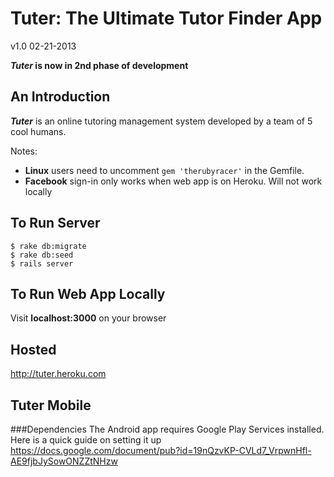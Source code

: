 # Tuter: The Ultimate Tutor Finder App
v1.0 02-21-2013

**_Tuter_ is now in 2nd phase of development**

## An Introduction
**_Tuter_** is an online tutoring management system developed by a team of 5 cool humans.

Notes: 

 - **Linux** users need to uncomment `gem 'therubyracer'` in the Gemfile. 
 - **Facebook** sign-in only works when web app is on Heroku. Will not work locally

## To Run Server 
```
$ rake db:migrate
$ rake db:seed
$ rails server
```

## To Run Web App Locally
Visit **localhost:3000** on your browser

## Hosted
http://tuter.heroku.com

## Tuter Mobile
###Dependencies
The Android app requires Google Play Services installed. Here is a quick guide on setting it up
https://docs.google.com/document/pub?id=19nQzvKP-CVLd7_VrpwnHfl-AE9fjbJySowONZZtNHzw
